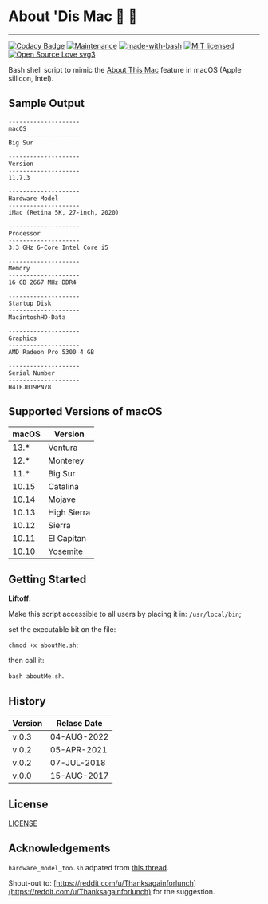 # About 'Dis Mac :apple: :climbing:
---

[![Codacy Badge](https://api.codacy.com/project/badge/Grade/58a75e0d2563469f8a4a9ec4ad24df5d)](https://www.codacy.com/app/marshki/about_dis_mac?utm_source=github.com&amp;utm_medium=referral&amp;utm_content=marshki/about_dis_mac&amp;utm_campaign=Badge_Grade)
[![Maintenance](https://img.shields.io/badge/Maintained%3F-yes-green.svg)](https://GitHub.com/Naereen/StrapDown.js/graphs/commit-activity)
[![made-with-bash](https://img.shields.io/badge/Made%20with-Bash-1f425f.svg)](https://www.gnu.org/software/bash/)
[![MIT licensed](https://img.shields.io/badge/license-MIT-blue.svg)](https://raw.githubusercontent.com/hyperium/hyper/master/LICENSE)
[![Open Source Love svg3](https://badges.frapsoft.com/os/v3/open-source.svg?v=103)](https://github.com/ellerbrock/open-source-badges/)

Bash shell script to mimic the [About This Mac](https://support.apple.com/en-us/HT201581) feature in macOS (Apple sillicon, Intel).

## Sample Output

    --------------------
    macOS
    --------------------
    Big Sur

    --------------------
    Version
    --------------------
    11.7.3

    --------------------
    Hardware Model
    --------------------
    iMac (Retina 5K, 27-inch, 2020)

    --------------------
    Processor
    --------------------
    3.3 GHz 6-Core Intel Core i5

    --------------------
    Memory
    --------------------
    16 GB 2667 MHz DDR4

    --------------------
    Startup Disk
    --------------------
    MacintoshHD-Data

    --------------------
    Graphics
    --------------------
    AMD Radeon Pro 5300 4 GB

    --------------------
    Serial Number
    --------------------
    H4TFJ019PN78

## Supported Versions of macOS

|macOS|Version    |
|---  |---        |
|13.* |Ventura    |
|12.* |Monterey   |
|11.* |Big Sur    |
|10.15|Catalina   |
|10.14|Mojave     |
|10.13|High Sierra|
|10.12|Sierra     |
|10.11|El Capitan |
|10.10|Yosemite   |

## Getting Started

__Liftoff:__

Make this script accessible to all users by placing it in: `/usr/local/bin`;

set the executable bit on the file:

`chmod +x aboutMe.sh`;

then call it:

`bash aboutMe.sh`.

## History

| Version| Relase Date|
| ---    | ---        |
| v.0.3  |04-AUG-2022 |
| v.0.2  |05-APR-2021 |
| v.0.2  |07-JUL-2018 |
| v.0.0  |15-AUG-2017 |

## License

[LICENSE](https://github.com/marshki/about_dis_mac/blob/master/LICENSE)

## Acknowledgements

`hardware_model_too.sh` adpated from [this thread](https://www.reddit.com/r/macsysadmin/comments/bmycmz/submission_about_this_mac_command_line_edition/).
 
Shout-out to: [https://reddit.com/u/Thanksagainforlunch](https://reddit.com/u/Thanksagainforlunch) for the suggestion.
